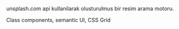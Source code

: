 unsplash.com api kullanilarak olusturulmus bir resim arama motoru.

Class components, semantic UI, CSS Grid
